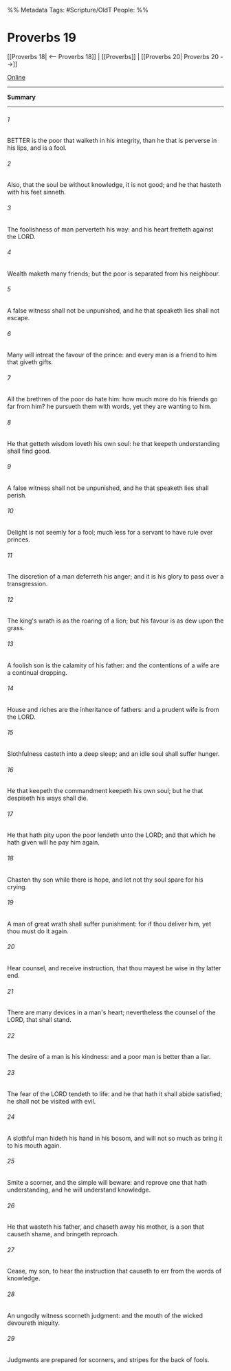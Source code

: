 

%% Metadata
Tags: #Scripture/OldT
People: 
%%
# Proverbs 19
[[Proverbs 18| <-- Proverbs 18]] | [[Proverbs]] | [[Proverbs 20| Proverbs 20 -->]]

[Online](https://churchofjesuschrist.org/study/scriptures/ot/prov/19?lang=eng)

---
__Summary__



---

###### 1
BETTER is the poor that walketh in his integrity, than he that is perverse in his lips, and is a fool.
###### 2
Also, that the soul be without knowledge, it is not good; and he that hasteth with his feet sinneth.
###### 3
The foolishness of man perverteth his way: and his heart fretteth against the LORD.
###### 4
Wealth maketh many friends; but the poor is separated from his neighbour.
###### 5
A false witness shall not be unpunished, and he that speaketh lies shall not escape.
###### 6
Many will intreat the favour of the prince: and every man is a friend to him that giveth gifts.
###### 7
All the brethren of the poor do hate him: how much more do his friends go far from him?  he pursueth them with words, yet they are wanting to him.
###### 8
He that getteth wisdom loveth his own soul: he that keepeth understanding shall find good.
###### 9
A false witness shall not be unpunished, and he that speaketh lies shall perish.
###### 10
Delight is not seemly for a fool; much less for a servant to have rule over princes.
###### 11
The discretion of a man deferreth his anger; and it is his glory to pass over a transgression.
###### 12
The king's wrath is as the roaring of a lion; but his favour is as dew upon the grass.
###### 13
A foolish son is the calamity of his father: and the contentions of a wife are a continual dropping.
###### 14
House and riches are the inheritance of fathers: and a prudent wife is from the LORD.
###### 15
Slothfulness casteth into a deep sleep; and an idle soul shall suffer hunger.
###### 16
He that keepeth the commandment keepeth his own soul; but he that despiseth his ways shall die.
###### 17
He that hath pity upon the poor lendeth unto the LORD; and that which he hath given will he pay him again.
###### 18
Chasten thy son while there is hope, and let not thy soul spare for his crying.
###### 19
A man of great wrath shall suffer punishment: for if thou deliver him, yet thou must do it again.
###### 20
Hear counsel, and receive instruction, that thou mayest be wise in thy latter end.
###### 21
There are many devices in a man's heart; nevertheless the counsel of the LORD, that shall stand.
###### 22
The desire of a man is his kindness: and a poor man is better than a liar.
###### 23
The fear of the LORD tendeth to life: and he that hath it shall abide satisfied; he shall not be visited with evil.
###### 24
A slothful man hideth his hand in his bosom, and will not so much as bring it to his mouth again.
###### 25
Smite a scorner, and the simple will beware: and reprove one that hath understanding, and he will understand knowledge.
###### 26
He that wasteth his father, and chaseth away his mother, is a son that causeth shame, and bringeth reproach.
###### 27
Cease, my son, to hear the instruction that causeth to err from the words of knowledge.
###### 28
An ungodly witness scorneth judgment: and the mouth of the wicked devoureth iniquity.
###### 29
Judgments are prepared for scorners, and stripes for the back of fools.



